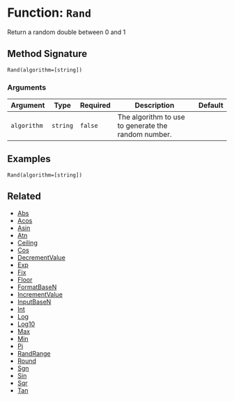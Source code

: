 [comment]: # (Note: This documentation is generated dynamically in the build process.  To modify the contents, change the javadoc on the _invoke method of the BIF class)

# Function: `Rand`

Return a random double between 0 and 1

## Method Signature
```
Rand(algorithm=[string])
```
### Arguments

| Argument | Type | Required | Description | Default |
|----------|------|----------|-------------|---------|
| `algorithm` | `string` | `false` | The algorithm to use to generate the random number. |  |

## Examples

```
Rand(algorithm=[string])
```

## Related
  * [Abs](./Abs.md)
  * [Acos](./Acos.md)
  * [Asin](./Asin.md)
  * [Atn](./Atn.md)
  * [Ceiling](./Ceiling.md)
  * [Cos](./Cos.md)
  * [DecrementValue](./DecrementValue.md)
  * [Exp](./Exp.md)
  * [Fix](./Fix.md)
  * [Floor](./Floor.md)
  * [FormatBaseN](./FormatBaseN.md)
  * [IncrementValue](./IncrementValue.md)
  * [InputBaseN](./InputBaseN.md)
  * [Int](./Int.md)
  * [Log](./Log.md)
  * [Log10](./Log10.md)
  * [Max](./Max.md)
  * [Min](./Min.md)
  * [Pi](./Pi.md)
  * [RandRange](./RandRange.md)
  * [Round](./Round.md)
  * [Sgn](./Sgn.md)
  * [Sin](./Sin.md)
  * [Sqr](./Sqr.md)
  * [Tan](./Tan.md)
